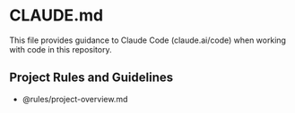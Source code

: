 # CLAUDE.md

This file provides guidance to Claude Code (claude.ai/code) when working with code in this repository.

## Project Rules and Guidelines
- @rules/project-overview.md